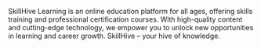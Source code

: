 SkillHive Learning is an online education platform for all ages, offering skills training and professional certification courses. With high-quality content and cutting-edge technology, we empower you to unlock new opportunities in learning and career growth. SkillHive – your hive of knowledge.

